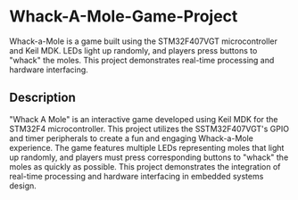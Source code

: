 # Whack-A-Mole-Game-Project
Whack-a-Mole is a game built using the STM32F407VGT microcontroller and Keil MDK. LEDs light up randomly, and players press buttons to "whack" the moles. 
This project demonstrates real-time processing and hardware interfacing. 

## Description

"Whack A Mole" is an interactive game developed using Keil MDK for the STM32F4 microcontroller. This project utilizes the SSTM32F407VGT's GPIO and timer peripherals to create a fun and engaging Whack-a-Mole experience. The game features multiple LEDs representing moles that light up randomly, and players must press corresponding buttons to "whack" the moles as quickly as possible. This project demonstrates the integration of real-time processing and hardware interfacing in embedded systems design.
